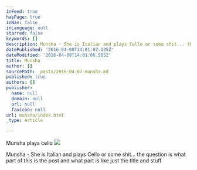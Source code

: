 ```yaml
---
inFeed: true
hasPage: true
inNav: false
inLanguage: null
starred: false
keywords: []
description: Munsha - She is Italian and plays Cello or some shit... the question is what part of this is the post and what part is like just the title and stuff
datePublished: '2016-04-08T14:01:07.135Z'
dateModified: '2016-04-08T14:01:06.505Z'
title: Munsha
author: []
sourcePath: _posts/2016-04-07-munsha.md
published: true
authors: []
publisher:
  name: null
  domain: null
  url: null
  favicon: null
url: munsha/index.html
_type: Article

---
```

Munsha plays cello
![](https://the-grid-user-content.s3-us-west-2.amazonaws.com/917baed6-dcbf-4878-888f-229f279a36f3.jpg)

Munsha - She is Italian and plays Cello or some shit... the question is what part of this is the post and what part is like just the title and stuff